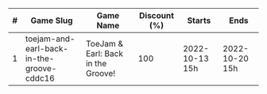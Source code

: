 |#|Game Slug|Game Name|Discount (%)|Starts|Ends|
|---|---|---|---|---|---|
|1|toejam-and-earl-back-in-the-groove-cddc16|ToeJam & Earl: Back in the Groove!|100|2022-10-13 15h|2022-10-20 15h|
